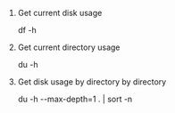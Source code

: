 1. Get current disk usage

   df -h
   
2. Get current directory usage

   du -h
   
3. Get disk usage by directory by directory

   du -h --max-depth=1 . | sort -n
